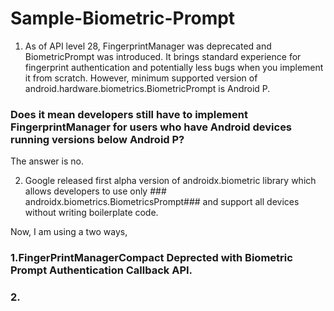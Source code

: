 # Sample-Biometric-Prompt

1. As of API level 28, FingerprintManager was deprecated and BiometricPrompt was introduced. It brings standard experience for fingerprint authentication and potentially less bugs when you implement it from scratch. However, minimum supported version of android.hardware.biometrics.BiometricPrompt is Android P.

### Does it mean developers still have to implement FingerprintManager for users who have Android devices running versions below Android P?
The answer is no.

2. Google released first alpha version of androidx.biometric library which allows developers to use only ### androidx.biometrics.BiometricsPrompt### and support all devices without writing boilerplate code.

Now, I am using a two ways,

### 1.FingerPrintManagerCompact Deprected with Biometric Prompt Authentication Callback API.
### 2. 
